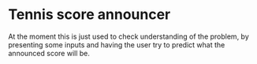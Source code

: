 # Tennis score announcer

At the moment this is just used to check understanding of the problem, by presenting some inputs and having the user try to predict what the announced score will be.
